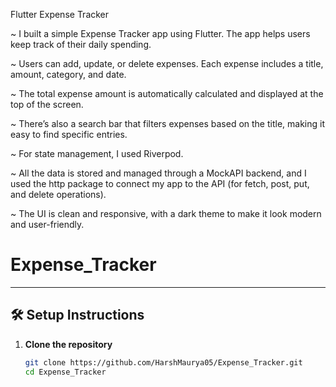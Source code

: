 Flutter Expense Tracker

~ I built a simple Expense Tracker app using Flutter. The app helps users keep track of their daily spending.

~ Users can add, update, or delete expenses. Each expense includes a title, amount, category, and date.

~ The total expense amount is automatically calculated and displayed at the top of the screen.

~ There’s also a search bar that filters expenses based on the title, making it easy to find specific entries.

~ For state management, I used Riverpod.

~ All the data is stored and managed through a MockAPI backend, and I used the http package to connect my app to the API (for fetch, post, put, and delete operations).

~ The UI is clean and responsive, with a dark theme to make it look modern and user-friendly.

# Expense_Tracker


---

## 🛠️ Setup Instructions

1. **Clone the repository**
   ```bash
   git clone https://github.com/HarshMaurya05/Expense_Tracker.git
   cd Expense_Tracker
